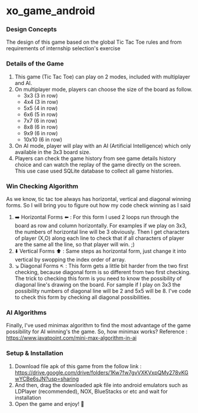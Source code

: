 # xo_game_android

### Design Concepts
The design of this game based on the global Tic Tac Toe rules and from requirements of internship selection's exercise

### Details of the Game
1. This game (Tic Tac Toe) can play on 2 modes, included with multiplayer and AI.
2. On multiplayer mode, players can choose the size of the board as follow.
   - 3x3 (3 in row)
   - 4x4 (3 in row)
   - 5x5 (4 in row)
   - 6x6 (5 in row)
   - 7x7 (6 in row)
   - 8x8 (6 in row)
   - 9x9 (6 in row)
   - 10x10 (6 in row)
3. On AI mode, player will play with an AI (Artificial Intelligence) which only available in the 3x3 board size.
4. Players can check the game history from see game details history choice and can watch the replay of the game directly on the screen. This use case used SQLite database to collect all game histories.

### Win Checking Algorithm
As we know, tic tac toe always has horizontal, vertical and diagonal winning forms. So I will bring you to figure out how my code check winning as I said
1. :arrow_right: Horizontal Forms :arrow_left: : For this form I used 2 loops run through the board as row and column horizontally. For examples if we play on 3x3, the numbers of horizontal line will be 3 obviously. Then I get characters of player (X,O) along each line to check that if all characters of player are the same all the line, so that player will win. ;)
2. :arrow_down: Vertical Forms :arrow_up: : Same steps as horizontal form, just change it into vertical by swopping the index order of array.
3. :arrow_lower_right: Diagonal Forms :arrow_upper_left: : This form gets a little bit harder from the two first checking, because diagonal form is so different from two first checking. The trick to checking this form is you need to know the possibility of diagonal line's drawing on the board. For sample if I play on 3x3 the possibility numbers of diagonal line will be 2 and 5x5 will be 8. I've code to check this form by checking all diagonal possibilities.

### AI Algorithms
Finally, I've used minimax algorithm to find the most advantage of the game possibility for AI winning's the game. So, how minimax works?
Reference : https://www.javatpoint.com/mini-max-algorithm-in-ai

### Setup & Installation
1. Download file apk of this game from the follow link : https://drive.google.com/drive/folders/1Kw7fw7gvVXKVxpQMy278vKGwYCBe6sJN?usp=sharing
2. And then, drag the downloaded apk file into android emulators such as LDPlayer (recommended), NOX, BlueStacks or etc and wait for installation
3. Open the game and enjoy! 🤗
